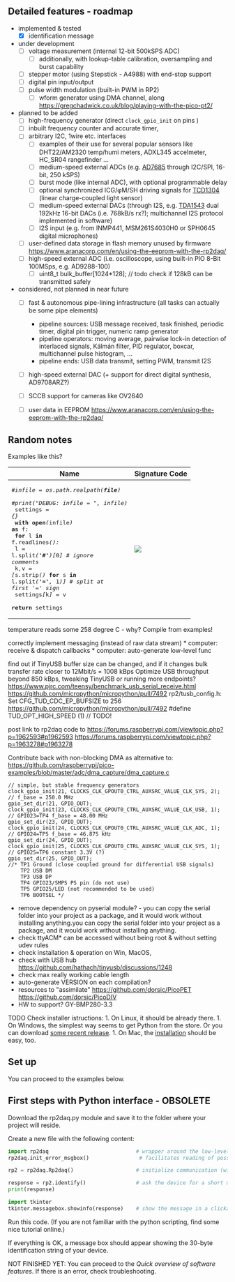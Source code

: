 ## Detailed features - roadmap

 * implemented & tested 
	 * [x] identification message
 * under development
	* [ ] voltage measurement (internal 12-bit 500kSPS ADC) 
       * [ ] additionally, with lookup-table calibration, oversampling and burst capability
	* [ ] stepper motor (using Stepstick - A4988) with end-stop support
	* [ ] digital pin input/output
	* [ ] pulse width modulation (built-in PWM in RP2)
       * [ ] wform generator using DMA channel, along https://gregchadwick.co.uk/blog/playing-with-the-pico-pt2/
 * planned to be added
    * [ ] high-frequency generator (direct ```clock_gpio_init``` on pins )
    * [ ] inbuilt frequency counter and accurate timer,
	* [ ] arbitrary I2C, 1wire etc. interfaces 
        * [ ] examples of their use for several popular sensors like DHT22/AM2320 temp/humi meters, ADXL345 accelmeter, HC_SR04 rangefinder ...
        * [ ] medium-speed external ADCs (e.g. [AD7685](https://www.analog.com/en/products/ad7685.html#product-overview) through I2C/SPI, 16-bit, 250 kSPS)
        * [ ] burst mode (like internal ADC), with optional programmable delay
        * [ ] optional synchronized ICG/φM/SH driving signals for [TCD1304](https://pdf1.alldatasheet.com/datasheet-pdf/view/32197/TOSHIBA/TCD1304AP.html) (linear charge-coupled light sensor)
        * [ ] medium-speed external DACs (through I2S, e.g. [TDA1543](http://www.docethifi.com/TDA1543_.PDF) dual 192kHz 16-bit DACs (i.e. 768kB/s rx?); multichannel I2S protocol implemented in software) 
        * [ ] I2S input (e.g. from INMP441, MSM261S4030H0 or SPH0645 digital microphones)
	* [ ] user-defined data storage in flash memory unused by firmware https://www.aranacorp.com/en/using-the-eeprom-with-the-rp2daq/
	* [ ] high-speed external ADC (i.e. oscilloscope, using built-in PIO 8-Bit 100MSps, e.g. AD9288-100)
		* [ ] uint8_t bulk_buffer[1024*128]; // todo check if 128kB can be transmitted safely
 * considered, not planned in near future
    * [ ] fast & autonomous pipe-lining infrastructure (all tasks can actually be some pipe elements) 
        * pipeline sources: USB message received, task finished, periodic timer, digital pin trigger, numeric ramp generator
        * pipeline operators: moving average, pairwise lock-in detection of interlaced signals, Kálmán filter, PID regulator, boxcar, multichannel pulse histogram, ...
        * pipeline ends: USB data transmit, setting PWM, transmit I2S 
    * [ ] high-speed external DAC (+ support for direct digital synthesis, AD9708ARZ?)
	* [ ] SCCB support for cameras like OV2640
	* [ ] user data in EEPROM https://www.aranacorp.com/en/using-the-eeprom-with-the-rp2daq/




## Random notes 

Examples like this? 

| Name |             Signature Code                 |
|----------------------------------------------|--------------------------------|
| <pre><i>#infile = os.path.realpath(__file__)</i><br>    <i>#print("DEBUG: infile = ", infile)</i><br>    settings <i>=</i> <i>{</i><i>}</i><br>    <b>with</b> <b>open</b><i>(</i>infile<i>)</i> <b>as</b> f<i>:</i><br>        <b>for</b> l <b>in</b> f<i>.</i>readlines<i>(</i><i>)</i><i>:</i><br>            l <i>=</i> l<i>.</i>split<i>(</i><b>'#'</b><i>)</i><i>[</i>0<i>]</i> <i># ignore comments</i><br>            k<i>,</i>v <i>=</i> <i>[</i>s<i>.</i>strip<i>(</i><i>)</i> <b>for</b> s <b>in</b> l<i>.</i>split<i>(</i><b>'='</b><i>,</i> 1<i>)</i><i>]</i>  <i># split at first '=' sign</i><br>            settings<i>[</i>k<i>]</i> <i>=</i> v<br>    <b>return</b> settings<br></pre> | ![](output_1000.png) |

temperature reads some 258 degree C - why? Compile from examples!

correctly implement messaging (instead of raw data stream)
    * computer: receive & dispatch callbacks
    * computer: auto-generate low-level func

find out if TinyUSB buffer size can be changed, and if it changes bulk transfer rate closer to 12Mbit/s = 1008 kBps
    Optimize USB throughput beyond 850 kBps, tweaking TinyUSB or running more endpoints?
        https://www.pjrc.com/teensy/benchmark_usb_serial_receive.html
        https://github.com/micropython/micropython/pull/7492 rp2/tusb_config.h: Set CFG_TUD_CDC_EP_BUFSIZE to 256
        https://github.com/micropython/micropython/pull/7492
        #define TUD_OPT_HIGH_SPEED (1) // TODO!


post link to rp2daq code to 
    https://forums.raspberrypi.com/viewtopic.php?p=1962593#p1962593
    https://forums.raspberrypi.com/viewtopic.php?p=1963278#p1963278


Contribute back with  non-blocking DMA as alternative to:
    https://github.com/raspberrypi/pico-examples/blob/master/adc/dma_capture/dma_capture.c

	// simple, but stable frequency generators
    clock_gpio_init(21, CLOCKS_CLK_GPOUT0_CTRL_AUXSRC_VALUE_CLK_SYS, 2); // f_base = 250.0 MHz
	gpio_set_dir(21, GPIO_OUT);
    clock_gpio_init(23, CLOCKS_CLK_GPOUT0_CTRL_AUXSRC_VALUE_CLK_USB, 1); // GPIO23=TP4 f_base = 48.00 MHz
	gpio_set_dir(23, GPIO_OUT);
    clock_gpio_init(24, CLOCKS_CLK_GPOUT0_CTRL_AUXSRC_VALUE_CLK_ADC, 1); // GPIO24=TP5 f_base = 46.875 kHz
	gpio_set_dir(24, GPIO_OUT);
    clock_gpio_init(25, CLOCKS_CLK_GPOUT0_CTRL_AUXSRC_VALUE_CLK_SYS, 1); // GPIO25=TP6 constant 3.3V (?)
	gpio_set_dir(25, GPIO_OUT);
    //* TP1 Ground (close coupled ground for differential USB signals)
        TP2 USB DM
        TP3 USB DP
        TP4 GPIO23/SMPS PS pin (do not use)
        TP5 GPIO25/LED (not recommended to be used)
        TP6 BOOTSEL */

* remove dependency on pyserial module?  - you can copy the serial folder into your project as a package, and it would work without installing anything.you can copy the serial folder into your project as a package, and it would work without installing anything.
* check ttyACM* can be accessed without being root & without setting udev rules
* check installation & operation on Win, MacOS, 
* check with USB hub https://github.com/hathach/tinyusb/discussions/1248
* check max really working cable length 
* auto-generate VERSION on each compilation? 
* resources to "assimilate"
    https://github.com/dorsic/PicoPET
    https://github.com/dorsic/PicoDIV
* HW to support?
    GY-BMP280-3.3


TODO Check installer istructions:
    1. On Linux, it should be already there.
    1. On Windows, the simplest way seems to get Python from the store. Or you can download [some recent release](https://www.python.org/downloads/windows/).
    1. On Mac, the [installation](https://realpython.com/installing-python/) should be easy, too.


## Set up

You can proceed to the examples below.


## First steps with Python  interface - OBSOLETE

Download the rp2daq.py module and save it to the folder where your project will reside. 

Create a new file with the following content:

```python
import rp2daq                            # wrapper around the low-level binary communication
rp2daq.init_error_msgbox()                # facilitates reading of possible error message

rp2 = rp2daq.Rp2daq()                    # initialize communication (with the RP2DAQ device found)

response = rp2.identify()                # ask the device for a short message  +  make its LED blink
print(response)                    

import tkinter                            
tkinter.messagebox.showinfo(response)    # show the message in a clickable window
```

Run this code. (If you are not familiar with the python scripting, find some nice tutorial online.) 

If everything is OK, a message box should appear showing the 30-byte identification string of your device. 

NOT FINISHED YET: You can proceed to the *Quick overview of software features*.  If there is an error, check troubleshooting.

